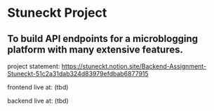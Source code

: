 # Stuneckt Project

## To build API endpoints for a microblogging platform with many extensive features.

project statement: https://stuneckt.notion.site/Backend-Assignment-Stuneckt-51c2a31dab324d83979efdbab6877915

frontend live at: (tbd)

backend live at: (tbd)